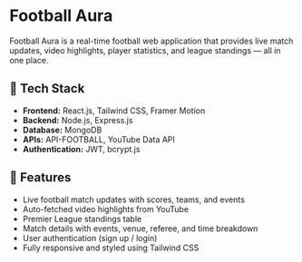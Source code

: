 # Football Aura

Football Aura is a real-time football web application that provides live match updates, video highlights, player statistics, and league standings — all in one place.

## 🔧 Tech Stack

- **Frontend:** React.js, Tailwind CSS, Framer Motion
- **Backend:** Node.js, Express.js
- **Database:** MongoDB
- **APIs:** API-FOOTBALL, YouTube Data API
- **Authentication:** JWT, bcrypt.js

## 🚀 Features

- Live football match updates with scores, teams, and events
- Auto-fetched video highlights from YouTube
- Premier League standings table
- Match details with events, venue, referee, and time breakdown
- User authentication (sign up / login)
- Fully responsive and styled using Tailwind CSS



